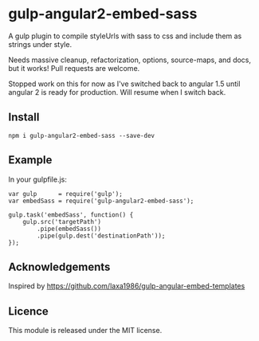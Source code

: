 # gulp-angular2-embed-sass
A gulp plugin to compile styleUrls with sass to css and include them as strings under style.

Needs massive cleanup, refactorization, options, source-maps, and docs, but it works! Pull requests are welcome.

Stopped work on this for now as I've switched back to angular 1.5 until angular 2 is ready for production. Will resume when I switch back.

## Install
```
npm i gulp-angular2-embed-sass --save-dev
````
## Example
In your gulpfile.js:
```
var gulp      = require('gulp');
var embedSass = require('gulp-angular2-embed-sass');

gulp.task('embedSass', function() {
    gulp.src('targetPath')
        .pipe(embedSass())
        .pipe(gulp.dest('destinationPath'));
});
```
## Acknowledgements
Inspired by https://github.com/laxa1986/gulp-angular-embed-templates

## Licence
This module is released under the MIT license.
